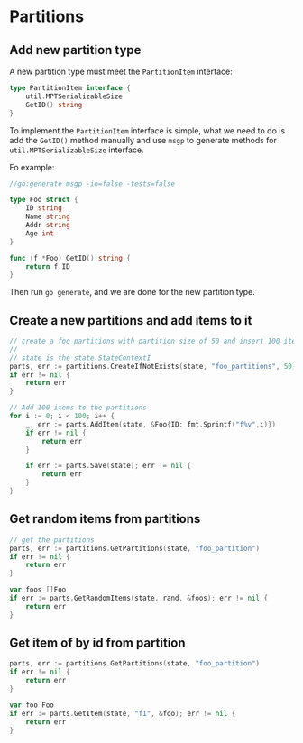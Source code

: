 # Partitions

## Add new partition type

A new partition type must meet the `PartitionItem` interface:

```go
type PartitionItem interface {
	util.MPTSerializableSize
	GetID() string
}
```

To implement the `PartitionItem` interface is simple, what we need to do is add the `GetID()`
method manually and use `msgp` to generate methods for `util.MPTSerializableSize` interface.

Fo example:

```go
//go:generate msgp -io=false -tests=false

type Foo struct {
	ID string
	Name string
	Addr string
	Age int
}

func (f *Foo) GetID() string {
	return f.ID
}
```

Then run `go generate`, and we are done for the new partition type.

## Create a new partitions and add items to it

```go
// create a foo partitions with partition size of 50 and insert 100 items to it
//
// state is the state.StateContextI
parts, err := partitions.CreateIfNotExists(state, "foo_partitions", 50)
if err != nil {
	return err
}

// Add 100 items to the partitions
for i := 0; i < 100; i++ {
	_, err := parts.AddItem(state, &Foo{ID: fmt.Sprintf("f%v",i)})
	if err != nil {
		return err
	}

	if err := parts.Save(state); err != nil {
		return err
	}
}
```

## Get random items from partitions
```go
// get the partitions
parts, err := partitions.GetPartitions(state, "foo_partition")
if err != nil {
	return err
}

var foos []Foo
if err := parts.GetRandomItems(state, rand, &foos); err != nil {
	return err
}

```

## Get item of by id from partition
```go
parts, err := partitions.GetPartitions(state, "foo_partition")
if err != nil {
	return err
}

var foo Foo
if err := parts.GetItem(state, "f1", &foo); err != nil {
	return err
}

```

